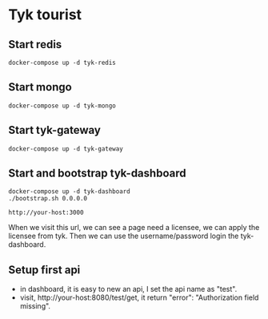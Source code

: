 # Tyk tourist

## Start redis

```
docker-compose up -d tyk-redis
```

## Start mongo

```
docker-compose up -d tyk-mongo
```

## Start tyk-gateway

```
docker-compose up -d tyk-gateway
```

## Start and bootstrap tyk-dashboard

```
docker-compose up -d tyk-dashboard
./bootstrap.sh 0.0.0.0
```

```
http://your-host:3000
```

When we visit this url, we can see a page need a licensee, we can apply the licensee from tyk. Then we can use the username/password login the tyk-dashboard.

## Setup first api

- in dashboard, it is easy to new an api, I set the api name as "test".
- visit, http://your-host:8080/test/get, it return "error": "Authorization field missing".

